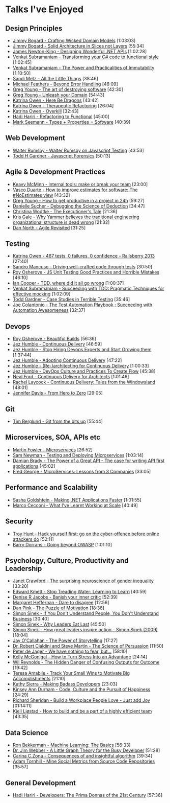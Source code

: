 # Talks I've Enjoyed

## Design Principles

- [Jimmy Bogard - Crafting Wicked Domain Models](http://vimeo.com/43598193)  [1:03:03]
- [Jimmy Bogard - Solid Architecture in Slices not Layers](https://vimeo.com/131633177)  [55:34]
- [James Newton-King - Designing Wonderful .NET APIs](http://vimeo.com/97501377)  [1:02:28]
- [Venkat Subramaniam - Transforming your C# code to functional style](https://vimeo.com/97519532)  [1:02:45]
- [Venkat Subramaniam - The Power and Practicalities of Immutability](https://vimeo.com/131635253)  [1:10:50]
- [Sandi Metz - All the Little Things](https://www.youtube.com/watch?v=8bZh5LMaSmE)  [38:46]
- [Michael Feathers - Beyond Error Handling](https://vimeo.com/99668845)  [46:09]
- [Greg Young - The art of destroying software](https://vimeo.com/108441214)  [42:30]
- [Greg Young - Unleash your Domain](https://vimeo.com/19428577)  [54:43]
- [Katrina Owen - Here Be Dragons](https://www.youtube.com/watch?v=HsWLrSof-ns) [43:42]
- [Katrina Owen - Therapeutic Refactoring](https://www.youtube.com/watch?v=J4dlF0kcThQ)  [26:04]
- [Katrina Owen - Overkill](https://www.youtube.com/watch?v=qLpvc5r6Bb0)  [32:43]
- [Hadi Hariri - Refactoring to Functional](https://vimeo.com/111506976)  [45:00]
- [Mark Seemann - Types + Properties = Software](https://vimeo.com/144800642)  [40:39]

## Web Development

- [Walter Rumsby - Walter Rumsby on Javascript Testing](https://www.youtube.com/watch?v=TsUdM9UnnL0)  [43:53]
- [Todd H Gardner - Javascript Forensics](https://vimeo.com/133137606)  [50:13]

## Agile & Development Practices

- [Keavy McMinn - Internal tools: make or break your team](https://vimeo.com/68762928)  [23:00]
- [Vasco Duarte - How to improve estimates for software: The #NoEstimates view](https://www.youtube.com/watch?v=7ud-4bKJr8k)  [43:32]
- [Greg Young - How to get productive in a project in 24h](https://www.youtube.com/watch?v=KaLROwp-VDY)  [59:27]
- [Danielle Sucher - Debugging the Science of Deduction](https://vimeo.com/111108891)  [34:47]
- [Christina Wodtke - The Executioner's Tale](https://vimeo.com/86392023)  [21:36]
- [Kris Gale - Why Yammer believes the traditional engineering organizational structure is dead wrong](https://www.youtube.com/watch?v=RsWZNaaic1k)  [21:32]
- [Dan North - Agile Revisited](https://www.youtube.com/watch?v=pcLbkmvqfiY)  [31:25]

## Testing

- [Katrina Owen - 467 tests, 0 failures, 0 confidence - Railsberry 2013](https://vimeo.com/68730418)  [27:40]
- [Sandro Mancuso - Driving well-crafted code through tests](https://vimeo.com/120567335)  [30:50]
- [Roy Osherove - JS Unit Testing Good Practices and Horrible Mistakes](https://www.youtube.com/watch?v=iP0Vl-vU3XM)  [46:10]
- [Ian Cooper - TDD, where did it all go wrong](http://vimeo.com/68375232)  [1:00:37]
- [Venkat Subramaniam - Succeeding with TDD: Pragmatic Techniques for effective mocking](http://vimeo.com/68383352) [1:02:09]
- [Todd Gardner - Case Studies in Terrible Testing](https://vimeo.com/144684986)  [35:46]
- [Joe Colantonio - The Test Automation Playbook : Succeeding with Automation Awesomeness](https://vimeo.com/144831370) [32:37]

## Devops

- [Roy Osherove - Beautiful Builds](https://vimeo.com/97516289)   [56:36]
- [Jez Humble - Continuous Delivery](https://www.youtube.com/watch?v=skLJuksCRTw)  [46:59]
- [Jez Humble - Stop Hiring Devops Experts and Start Growing them](https://www.youtube.com/watch?v=6m9nCtyn6kE)  [1:37:44]
- [Jez Humble - Adopting Continuous Delivery](http://vimeo.com/68320415)  [47:22]
- [Jez Humble - (Re-)architecting for Continuous Delivery](http://vimeo.com/68226813)  [1:00:33]
- [Jez Humble - DevOps Culture and Practices To Create Flow](https://www.youtube.com/watch?v=oX8af9kLhlk)  [45:38]
- [Neal Ford - Continuous Delivery for Architects](https://vimeo.com/105751212) [1:01:46]
- [Rachel Laycock - Continuous Delivery: Tales from the Windowsland](https://www.youtube.com/watch?v=TpzRuUB9r9o)  [48:01]
- [Jennifer Davis - From Hero to Zero](https://vimeo.com/104252736)  [29:05]

## Git

- [Tim Berglund - Git from the bits up](https://www.youtube.com/watch?v=MYP56QJpDr4)  [55:44]

## Microservices, SOA, APIs etc

- [Martin Fowler - Microservices](https://www.youtube.com/watch?v=wgdBVIX9ifA) [26:52]
- [Sam Newman - Testing and Deploying Microservices](https://vimeo.com/100930174)  [1:03:14]
- [Damian Brady - The Power of a Great API - The case for writing API first applications](http://tv.ssw.com/6384/the-power-of-a-great-api-the-case-for-writing-api-first-applications-damian-brady-at-ddd-melbourne-2015) [45:02]
- [Fred George - MicroServices: Lessons from 3 Companies](https://vimeo.com/111627195)  [33:05]

## Performance and Scalability

- [Sasha Goldshtein - Making .NET Applications Faster](https://vimeo.com/131636651)  [1:01:55]
- [Marco Cecconi - What I've Learnt Working at Scale](https://vimeo.com/144799320)  [40:49]

## Security

- [Troy Hunt - Hack yourself first: go on the cyber-offence before online attackers do](http://www.youtube.com/watch?v=d_tWyqaQ2Jk)  [52:11]
- [Barry Dorrans - Going beyond OWASP](https://vimeo.com/131642364)  [1:01:10]


## Psychology, Culture, Productivity and Leadership

- [Janet Crawford - The surprising neuroscience of gender inequality](http://www.webstock.org.nz/talks/the-surprising-neuroscience-of-gender-inequality-2/)  [33:20]
- [Edward Kmett - Stop Treading Water: Learning to Learn](https://yow.eventer.com/yow-2014-1222/stop-treading-water-learning-to-learn-by-edward-kmett-1750)  [40:59]
- [Denise R Jacobs - Banish your inner critic](http://vimeo.com/channels/ndc2014/97318800)  [52:39]
- [Margaret Heffernan - Dare to disagree](http://www.ted.com/talks/margaret_heffernan_dare_to_disagree)  [12:56]
- [Dan Pink - The Puzzle of Motivation](https://www.youtube.com/watch?v=rrkrvAUbU9Y)  [18:36]
- [Simon Sinek - If You Don't Understand People, You Don't Understand Business](https://vimeo.com/26774102)  [30:40]
- [Simon Sinek - Why Leaders Eat Last](https://vimeo.com/79899786)  [45:50]
- [Simon Sinek - How great leaders inspire action - Simon Sinek (2009)](https://www.ted.com/talks/simon_sinek_how_great_leaders_inspire_action)  [18:04]
- [Jay O'Callahan - The Power of Storytelling](https://vimeo.com/14806071)  [17:27]
- [Dr. Robert Cialdini and Steve Martin - The Science of Persuasion](https://www.youtube.com/watch?v=cFdCzN7RYbw)  [11:50]
- [Peter de Jager - We have nothing to fear, but...](https://vimeo.com/135063614)  [58:10]
- [Kelly McGonigal - How to Turn Stress Into an Advantage](https://vimeo.com/131589177)  [24:14]
- [Wil Reynolds - The Hidden Danger of Confusing Outputs for Outcome](https://vimeo.com/130879614)  [19:42]
- [Teresa Amabile - Track Your Small Wins to Motivate Big Accomplishments](https://vimeo.com/49179452)  [21:10]
- [Kathy Sierra - Making Badass Developers](https://www.youtube.com/watch?v=FKTxC9pl-WM)  [23:03]
- [Kinsey Ann Durham - Code, Culture and the Pursuit of Happiness](https://www.youtube.com/watch?v=O98rt9Z11LU)  [24:29]
- [Richard Sheridan - Build a Workplace People Love - Just add Joy](https://vimeo.com/144370269)  [01:14:11]
- [Kjell Ljøstad - How to build and be a part of a highly efficient team](https://vimeo.com/131748093)  [43:35]

## Data Science

- [Ron Bekkerman - Machine Learning: The Basics](https://www.youtube.com/watch?v=wjTJVhmu1JM)  [56:33]
- [Dr. Jim Webber - A Little Graph Theory for the Busy Developer](https://www.youtube.com/watch?v=9Gcjkoaa0ZI)  [51:28]
- [Carina C.Zona - Consequences of and insightful algorithm](https://vimeo.com/137770918)  [39:34]
- [Adam Tornhill - Mine Social Metrics from Source Code Repositories](https://vimeo.com/144670188)  [35:57]

## General Development 

- [Hadi Hariri - Developers: The Prima Donnas of the 21st Century](https://vimeo.com/52670824)  [57:36]